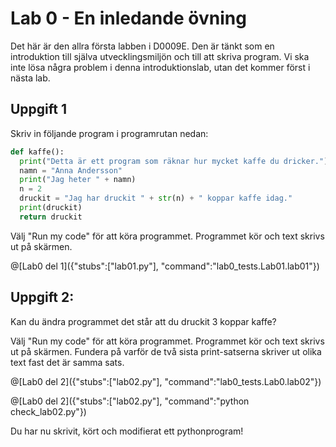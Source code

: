 # Lab 0 - En inledande övning 

Det här är den allra första labben i D0009E. Den är tänkt som en introduktion till själva utvecklingsmiljön och till att skriva program. Vi ska inte lösa några problem i denna introduktionslab, utan det kommer först i nästa lab. 

## Uppgift 1

Skriv in följande program i programrutan nedan:

```python
def kaffe():
  print("Detta är ett program som räknar hur mycket kaffe du dricker.")
  namn = "Anna Andersson"
  print("Jag heter " + namn)
  n = 2
  druckit = "Jag har druckit " + str(n) + " koppar kaffe idag."
  print(druckit)
  return druckit
```

Välj "Run my code" för att köra programmet. Programmet kör och text skrivs ut på skärmen.

@[Lab0 del 1]({"stubs":["lab01.py"], "command":"lab0_tests.Lab01.lab01"})

## Uppgift 2:

Kan du ändra programmet det står att du druckit 3 koppar kaffe? 

Välj "Run my code" för att köra programmet. Programmet kör och text skrivs ut på skärmen. Fundera på varför de två sista print-satserna skriver ut olika text fast det är samma sats. 

@[Lab0 del 2]({"stubs":["lab02.py"], "command":"lab0_tests.Lab0.lab02"})

@[Lab0 del 2]({"stubs":["lab02.py"], "command":"python check_lab02.py"})


Du har nu skrivit, kört och modifierat ett pythonprogram! 